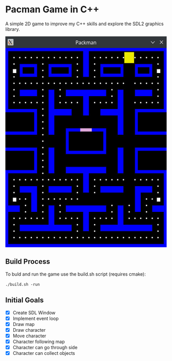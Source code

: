 Pacman Game in C++
==================

A simple 2D game to improve my C++ skills and explore the SDL2 graphics library.


<img src="https://github.com/cbspace/Packman/blob/main/images/screenshot.jpg?raw=true" width=560 height=656 alt="Game Screenshot">


Build Process
-------------
To buld and run the game use the build.sh script (requires cmake):

`./build.sh -run`

Initial Goals
-------------
- [x] Create SDL Window
- [x] Implement event loop
- [x] Draw map
- [x] Draw character
- [x] Move character
- [x] Character following map
- [x] Character can go through side
- [x] Character can collect objects